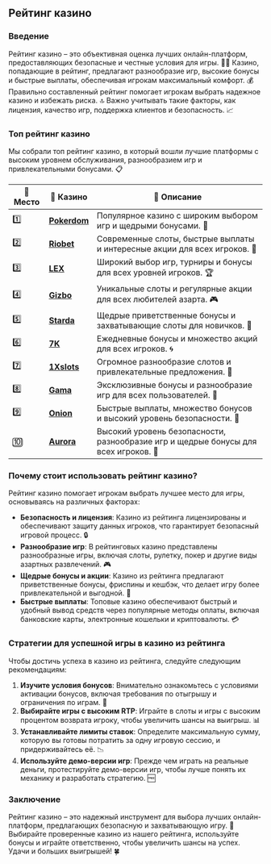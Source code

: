 ## Рейтинг казино

### Введение
Рейтинг казино – это объективная оценка лучших онлайн-платформ, предоставляющих безопасные и честные условия для игры. 🎰💸 Казино, попадающие в рейтинг, предлагают разнообразие игр, высокие бонусы и быстрые выплаты, обеспечивая игрокам максимальный комфорт. 💰 Правильно составленный рейтинг помогает игрокам выбрать надежное казино и избежать риска. 🔝 Важно учитывать такие факторы, как лицензия, качество игр, поддержка клиентов и безопасность. 📈

### Топ рейтинг казино
Мы собрали топ рейтинг казино, в который вошли лучшие платформы с высоким уровнем обслуживания, разнообразием игр и привлекательными бонусами. 📋

| 🥇 **Место** | 🎰 **Казино** | 💬 **Описание** |
|-------------|-------------|----------------|
| 1️⃣ | [**Pokerdom**](https://brandplay.link/4k77v2yx) | Популярное казино с широким выбором игр и щедрыми бонусами. 🎁 |
| 2️⃣ | [**Riobet**](https://brandplay.link/7xBLTPyj) | Современные слоты, быстрые выплаты и интересные акции для всех игроков. 🤑 |
| 3️⃣ | [**LEX**](https://brandplay.link/zW4hdDFV) | Широкий выбор игр, турниры и бонусы для всех уровней игроков. 🏆 |
| 4️⃣ | [**Gizbo**](https://brandplay.link/bprXw4YV) | Уникальные слоты и регулярные акции для всех любителей азарта. 🎮 |
| 5️⃣ | [**Starda**](https://brandplay.link/fB7xwRFL) | Щедрые приветственные бонусы и захватывающие слоты для новичков. 🌟 |
| 6️⃣ | [**7K**](https://brandplay.link/BvQyFShp) | Ежедневные бонусы и множество акций для всех игроков. 🌀 |
| 7️⃣ | [**1Xslots**](https://brandplay.link/hSB1khtr) | Огромное разнообразие слотов и привлекательные предложения. 🎰 |
| 8️⃣ | [**Gama**](https://brandplay.link/j6NMKsDz) | Эксклюзивные бонусы и разнообразие игр для всех пользователей. 🧩 |
| 9️⃣ | [**Onion**](https://brandplay.link/zBGRVpQ9) | Быстрые выплаты, множество бонусов и высокий уровень безопасности. 💎 |
| 🔟 | [**Aurora**](https://10trafic-stat2.com/click/668546556bcc6313411604bd/6766/13032/subaccount) | Высокий уровень безопасности, разнообразие игр и щедрые бонусы для всех игроков. 🚀 |

### Почему стоит использовать рейтинг казино?
Рейтинг казино помогает игрокам выбрать лучшее место для игры, основываясь на различных факторах:

- **Безопасность и лицензия**: Казино из рейтинга лицензированы и обеспечивают защиту данных игроков, что гарантирует безопасный игровой процесс. 🔒
- **Разнообразие игр**: В рейтинговых казино представлены разнообразные игры, включая слоты, рулетку, покер и другие виды азартных развлечений. 🎮
- **Щедрые бонусы и акции**: Казино из рейтинга предлагают приветственные бонусы, фриспины и кешбэк, что делает игру более привлекательной и выгодной. 🎁
- **Быстрые выплаты**: Топовые казино обеспечивают быстрый и удобный вывод средств через популярные методы оплаты, включая банковские карты, электронные кошельки и криптовалюты. 💳

### Стратегии для успешной игры в казино из рейтинга
Чтобы достичь успеха в казино из рейтинга, следуйте следующим рекомендациям:

1. **Изучите условия бонусов**: Внимательно ознакомьтесь с условиями активации бонусов, включая требования по отыгрышу и ограничения по играм. 📜
2. **Выбирайте игры с высоким RTP**: Играйте в слоты и игры с высоким процентом возврата игроку, чтобы увеличить шансы на выигрыш. 📊
3. **Устанавливайте лимиты ставок**: Определите максимальную сумму, которую вы готовы потратить за одну игровую сессию, и придерживайтесь её. 📉
4. **Используйте демо-версии игр**: Прежде чем играть на реальные деньги, протестируйте демо-версии игр, чтобы лучше понять их механику и разработать стратегию. 🆓

### Заключение
Рейтинг казино – это надежный инструмент для выбора лучших онлайн-платформ, предлагающих безопасную и захватывающую игру. 💸 Выбирайте проверенные казино из нашего рейтинга, используйте бонусы и играйте ответственно, чтобы увеличить шансы на успех. Удачи и больших выигрышей! 🍀

